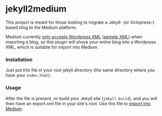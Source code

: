 # jekyll2medium
This project is meant for those looking to migrate a Jekyll- (or Octopress-) based blog to the Medium platform. 

Medium currently [only accepts Wordpress XML](https://help.medium.com/hc/en-us/articles/218572107) ([sample XML](https://wpcom-themes.svn.automattic.com/demo/theme-unit-test-data.xml)) when importing a blog, so this plugin will shove your entire blog into a Wordpress XML, which is suitable for import into Medium. 

### Installation

Just put this file in your root jekyll directory (the same directory where you have your `index.html`). 

### Usage

After the file is present, re-build your Jekyll site (`jekyll build`), and you will then have an export.xml file in your site's root. Use this file to [import into Medium](https://help.medium.com/hc/en-us/articles/218445047). 
